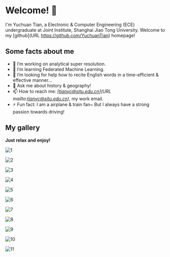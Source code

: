 # Welcome! 👋
I'm Yuchuan Tian, a Electronic & Computer Engineering (ECE) undergraduate at Joint Institute, Shanghai Jiao Tong University. Welcome to my [github](URL https://github.com/YuchuanTian) homepage! 

## Some facts about me
- 🔭 I’m working on analytical super resolution.
- 🌱 I’m learning Federated Machine Learning.
- 🤔 I’m looking for help how to recite English words in a time-efficient & effective manner...
- 💬 Ask me about history & geography!
- 📫 How to reach me: *[tianyc@sjtu.edu.cn](URL mailto:tianyc@sjtu.edu.cn)*, my work email.
- ⚡ Fun fact: I am a airplane & train fan~ But I always have a strong passion towards driving!

## My gallery

**Just relax and enjoy!**

![1](images/1.jpg)

![2](images/2.jpg)

![3](images/3.jpg)

![4](images/4.jpg)

![5](images/5.jpg)

![6](images/6.jpg)

![7](images/7.jpg)

![8](images/8.jpg)

![9](images/9.jpg)

![10](images/10.jpg)

![11](images\11.jpg)

